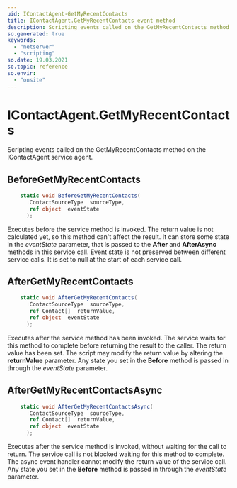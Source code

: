 ```yaml
---
uid: IContactAgent-GetMyRecentContacts
title: IContactAgent.GetMyRecentContacts event method
description: Scripting events called on the GetMyRecentContacts method on the IContactAgent service agent.
so.generated: true
keywords:
  - "netserver"
  - "scripting"
so.date: 19.03.2021
so.topic: reference
so.envir:
  - "onsite"
---
```

# IContactAgent.GetMyRecentContacts

Scripting events called on the <see cref='M:SuperOffice.CRM.Services.IContactAgent.GetMyRecentContacts'>GetMyRecentContacts</see> method on the <see cref='IContactAgent'>IContactAgent</see>  service agent.

## BeforeGetMyRecentContacts
```cs
    static void BeforeGetMyRecentContacts(
       ContactSourceType  sourceType,
       ref object  eventState
      );
```
Executes before the service method is invoked.
The return value is not calculated yet, so this method can't affect the result.
It can store some state in the *eventState* parameter, that is passed to the **After** and **AfterAsync** methods in this service call.
Event state is not preserved between different service calls. It is set to null at the start of each service call.
## AfterGetMyRecentContacts
```cs
    static void AfterGetMyRecentContacts(
       ContactSourceType  sourceType,
       ref Contact[]  returnValue,
       ref object  eventState
      );
```
Executes after the service method has been invoked. The service waits for this method to complete before returning the result to the caller.
The return value has been set. The script may modify the return value by altering the **returnValue** parameter.
Any state you set in the **Before** method is passed in through the *eventState* parameter.
## AfterGetMyRecentContactsAsync
```cs
    static void AfterGetMyRecentContactsAsync(
       ContactSourceType  sourceType,
       ref Contact[]  returnValue,
       ref object  eventState
      );
```
Executes after the service method is invoked, without waiting for the call to return.
The service call is not blocked waiting for this method to complete.
The async event handler cannot modify the return value of the service call.
Any state you set in the **Before** method is passed in through the *eventState* parameter.

